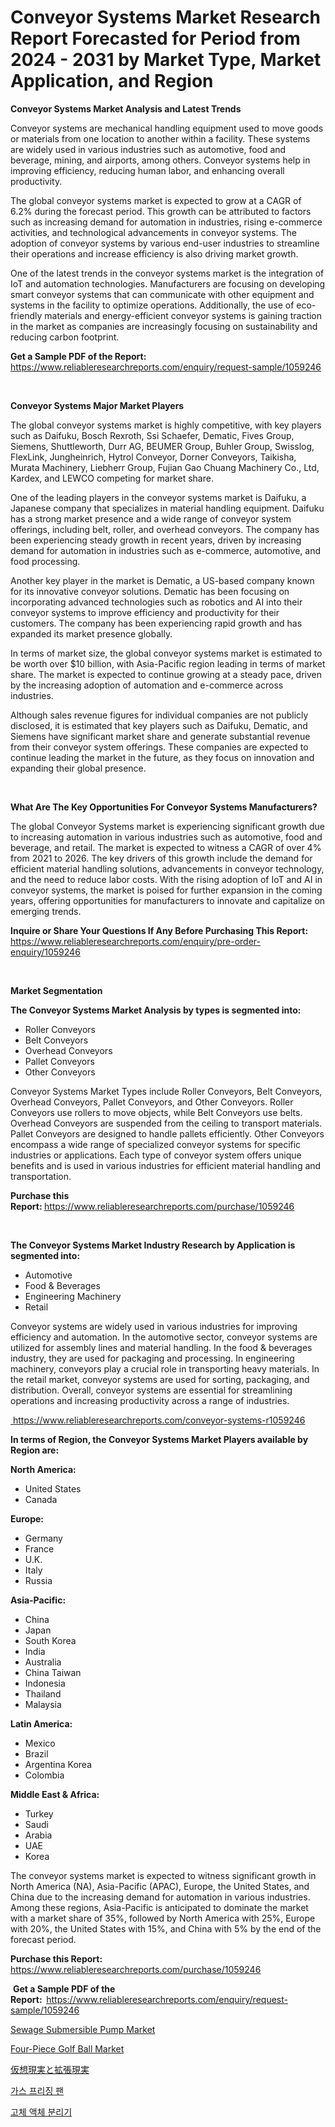 <p><h1>Conveyor Systems Market Research Report Forecasted for Period from 2024 -  2031 by Market Type, Market Application, and Region</h1></p><p><strong>Conveyor Systems Market Analysis and Latest Trends</strong></p>
<p><p>Conveyor systems are mechanical handling equipment used to move goods or materials from one location to another within a facility. These systems are widely used in various industries such as automotive, food and beverage, mining, and airports, among others. Conveyor systems help in improving efficiency, reducing human labor, and enhancing overall productivity.</p><p>The global conveyor systems market is expected to grow at a CAGR of 6.2% during the forecast period. This growth can be attributed to factors such as increasing demand for automation in industries, rising e-commerce activities, and technological advancements in conveyor systems. The adoption of conveyor systems by various end-user industries to streamline their operations and increase efficiency is also driving market growth.</p><p>One of the latest trends in the conveyor systems market is the integration of IoT and automation technologies. Manufacturers are focusing on developing smart conveyor systems that can communicate with other equipment and systems in the facility to optimize operations. Additionally, the use of eco-friendly materials and energy-efficient conveyor systems is gaining traction in the market as companies are increasingly focusing on sustainability and reducing carbon footprint.</p></p>
<p><strong>Get a Sample PDF of the Report:&nbsp;</strong> <a href="https://www.reliableresearchreports.com/enquiry/request-sample/1059246">https://www.reliableresearchreports.com/enquiry/request-sample/1059246</a></p>
<p>&nbsp;</p>
<p><strong>Conveyor Systems Major Market Players</strong></p>
<p><p>The global conveyor systems market is highly competitive, with key players such as Daifuku, Bosch Rexroth, Ssi Schaefer, Dematic, Fives Group, Siemens, Shuttleworth, Durr AG, BEUMER Group, Buhler Group, Swisslog, FlexLink, Jungheinrich, Hytrol Conveyor, Dorner Conveyors, Taikisha, Murata Machinery, Liebherr Group, Fujian Gao Chuang Machinery Co., Ltd, Kardex, and LEWCO competing for market share.</p><p>One of the leading players in the conveyor systems market is Daifuku, a Japanese company that specializes in material handling equipment. Daifuku has a strong market presence and a wide range of conveyor system offerings, including belt, roller, and overhead conveyors. The company has been experiencing steady growth in recent years, driven by increasing demand for automation in industries such as e-commerce, automotive, and food processing.</p><p>Another key player in the market is Dematic, a US-based company known for its innovative conveyor solutions. Dematic has been focusing on incorporating advanced technologies such as robotics and AI into their conveyor systems to improve efficiency and productivity for their customers. The company has been experiencing rapid growth and has expanded its market presence globally.</p><p>In terms of market size, the global conveyor systems market is estimated to be worth over $10 billion, with Asia-Pacific region leading in terms of market share. The market is expected to continue growing at a steady pace, driven by the increasing adoption of automation and e-commerce across industries.</p><p>Although sales revenue figures for individual companies are not publicly disclosed, it is estimated that key players such as Daifuku, Dematic, and Siemens have significant market share and generate substantial revenue from their conveyor system offerings. These companies are expected to continue leading the market in the future, as they focus on innovation and expanding their global presence.</p></p>
<p>&nbsp;</p>
<p><strong>What Are The Key Opportunities For Conveyor Systems Manufacturers?</strong></p>
<p><p>The global Conveyor Systems market is experiencing significant growth due to increasing automation in various industries such as automotive, food and beverage, and retail. The market is expected to witness a CAGR of over 4% from 2021 to 2026. The key drivers of this growth include the demand for efficient material handling solutions, advancements in conveyor technology, and the need to reduce labor costs. With the rising adoption of IoT and AI in conveyor systems, the market is poised for further expansion in the coming years, offering opportunities for manufacturers to innovate and capitalize on emerging trends.</p></p>
<p><strong>Inquire or Share Your Questions If Any Before Purchasing This Report:</strong> <a href="https://www.reliableresearchreports.com/enquiry/pre-order-enquiry/1059246">https://www.reliableresearchreports.com/enquiry/pre-order-enquiry/1059246</a></p>
<p>&nbsp;</p>
<p><strong>Market Segmentation</strong></p>
<p><strong>The Conveyor Systems Market Analysis by types is segmented into:</strong></p>
<p><ul><li>Roller Conveyors</li><li>Belt Conveyors</li><li>Overhead Conveyors</li><li>Pallet Conveyors</li><li>Other Conveyors</li></ul></p>
<p><p>Conveyor Systems Market Types include Roller Conveyors, Belt Conveyors, Overhead Conveyors, Pallet Conveyors, and Other Conveyors. Roller Conveyors use rollers to move objects, while Belt Conveyors use belts. Overhead Conveyors are suspended from the ceiling to transport materials. Pallet Conveyors are designed to handle pallets efficiently. Other Conveyors encompass a wide range of specialized conveyor systems for specific industries or applications. Each type of conveyor system offers unique benefits and is used in various industries for efficient material handling and transportation.</p></p>
<p><strong>Purchase this Report:&nbsp;</strong><a href="https://www.reliableresearchreports.com/purchase/1059246">https://www.reliableresearchreports.com/purchase/1059246</a></p>
<p>&nbsp;</p>
<p><strong>The Conveyor Systems Market Industry Research by Application is segmented into:</strong></p>
<p><ul><li>Automotive</li><li>Food & Beverages</li><li>Engineering Machinery</li><li>Retail</li></ul></p>
<p><p>Conveyor systems are widely used in various industries for improving efficiency and automation. In the automotive sector, conveyor systems are utilized for assembly lines and material handling. In the food & beverages industry, they are used for packaging and processing. In engineering machinery, conveyors play a crucial role in transporting heavy materials. In the retail market, conveyor systems are used for sorting, packaging, and distribution. Overall, conveyor systems are essential for streamlining operations and increasing productivity across a range of industries.</p></p>
<p><a href="https://www.reliableresearchreports.com/conveyor-systems-r1059246">&nbsp;https://www.reliableresearchreports.com/conveyor-systems-r1059246</a></p>
<p><strong>In terms of Region, the Conveyor Systems Market Players available by Region are:</strong></p>
<p>
    <p> <strong> North America: </strong>
        <ul>
            <li>United States</li>
            <li>Canada</li>
        </ul>
        </p> 
    <p> <strong> Europe: </strong>
        <ul>
            <li>Germany</li>
            <li>France</li>
            <li>U.K.</li>
            <li>Italy</li>
            <li>Russia</li>
        </ul>
        </p> 
    <p> <strong> Asia-Pacific: </strong>
        <ul>
            <li>China</li>
            <li>Japan</li>
            <li>South Korea</li>
            <li>India</li>
            <li>Australia</li>
            <li>China Taiwan</li>
            <li>Indonesia</li>
            <li>Thailand</li>
            <li>Malaysia</li>
        </ul>
        </p> 
    <p> <strong> Latin America: </strong>
        <ul>
            <li>Mexico</li>
            <li>Brazil</li>
            <li>Argentina Korea</li>
            <li>Colombia</li>
        </ul>
        </p> 
    <p> <strong> Middle East & Africa: </strong>
        <ul>
            <li>Turkey</li>
            <li>Saudi</li>
            <li>Arabia</li>
            <li>UAE</li>
            <li>Korea</li>
        </ul>
    </p>
    </p>
<p><p>The conveyor systems market is expected to witness significant growth in North America (NA), Asia-Pacific (APAC), Europe, the United States, and China due to the increasing demand for automation in various industries. Among these regions, Asia-Pacific is anticipated to dominate the market with a market share of 35%, followed by North America with 25%, Europe with 20%, the United States with 15%, and China with 5% by the end of the forecast period.</p></p>
<p><strong>Purchase this Report: </strong><a href="https://www.reliableresearchreports.com/purchase/1059246">https://www.reliableresearchreports.com/purchase/1059246</a></p>
<p>&nbsp;<strong>Get a Sample PDF of the Report:&nbsp;&nbsp;</strong><a href="https://www.reliableresearchreports.com/enquiry/request-sample/1059246">https://www.reliableresearchreports.com/enquiry/request-sample/1059246</a></p>
<p><strong></strong></p>
<p><p><a href="https://github.com/RickHolmes3/Market-Research-Report-List-4/blob/main/sewage-submersible-pump-market.md">Sewage Submersible Pump Market</a></p><p><a href="https://www.linkedin.com/pulse/four-piece-golf-ball-market-exploring-share-trends-future-ujobc?trackingId=ekEiUYvLE3%2BEFOxzW0eftQ%3D%3D">Four-Piece Golf Ball Market</a></p><p><a href="https://github.com/hardee896/Market-Research-Report-List-1/blob/main/919608535441.md">仮想現実と拡張現実</a></p><p><a href="https://github.com/Elenrrera7685/Market-Research-Report-List-1/blob/main/314782132475.md">가스 프리징 팬</a></p><p><a href="https://github.com/vsn7qpua81q/Market-Research-Report-List-1/blob/main/989133832474.md">고체 액체 분리기</a></p></p>
